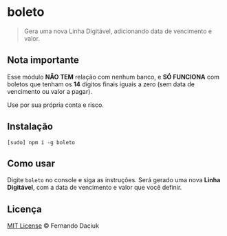 # boleto

> Gera uma nova Linha Digitável, adicionando data de vencimento e valor.

## Nota importante

Esse módulo **NÃO TEM** relação com nenhum banco, e **SÓ FUNCIONA** com boletos que tenham os **14** dígitos finais iguais a zero (sem data de vencimento ou valor a pagar).

Use por sua própria conta e risco.

## Instalação

```console
[sudo] npm i -g boleto
```

## Como usar

Digite `boleto` no console e siga as instruções. Será gerado uma nova **Linha Digitável**, com a data de vencimento e valor que você definir.

## Licença

[MIT License](https://github.com/fdaciuk/licenses/blob/master/MIT-LICENSE.md) &copy; Fernando Daciuk
